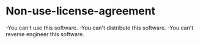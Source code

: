 # Non-use-license-agreement

-You can't use this software.
-You can't distribute this software.
-You can't reverse engineer this software.
